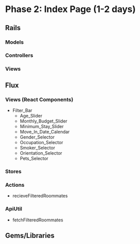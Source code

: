 # Phase 2: Index Page (1-2 days)

## Rails
### Models

### Controllers

### Views

## Flux
### Views (React Components)
* Filter_Bar
  - Age_Slider
  - Monthly_Budget_Slider
  - Minimum_Stay_Slider
  - Move_In_Date_Calendar
  - Gender_Selector
  - Occupation_Selector
  - Smoker_Selector
  - Orientation_Selector
  - Pets_Selector

### Stores

### Actions
* recieveFilteredRoommates

### ApiUtil
* fetchFilteredRoommates

## Gems/Libraries
